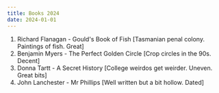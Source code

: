 ```yaml
---
title: Books 2024
date: 2024-01-01
---
```


1. Richard Flanagan - Gould's Book of Fish [Tasmanian penal colony. Paintings of fish. Great]
1. Benjamin Myers - The Perfect Golden Circle [Crop circles in the 90s. Decent]
1. Donna Tartt - A Secret History [College weirdos get weirder. Uneven. Great bits]
1. John Lanchester - Mr Phillips [Well written but a bit hollow. Dated]